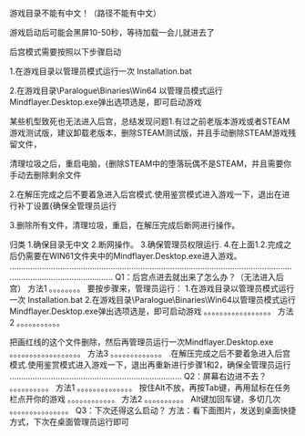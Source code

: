 # 
游戏目录不能有中文！（路径不能有中文）

游戏启动后可能会黑屏10-50秒，等待加载一会儿就进去了

后宫模式需要按照以下步骤启动

1.在游戏目录以管理员模式运行一次 Installation.bat

2.在游戏目录\Paralogue\Binaries\Win64 以管理员模式运行 Mindflayer.Desktop.exe弹出选项选是，即可启动游戏

某些机型致死也无法进入后宫，总结发现问题1.有过之前老版本游戏或者STEAM游戏测试版，建议卸载老版本，删除STEAM测试版，并且手动删除STEAM游戏残留文件，

清理垃圾之后，重启电脑，{删除STEAM中的堕落玩偶不是STEAM，并且需要你手动去删除剩余文件

2.在解压完成之后不要着急进入后宫模式.使用鉴赏模式进入游戏一下，退出在进行补丁设置{确保全管理员运行

3.删除所有文件，清理垃圾，重启，在解压完成后断网进行操作。

归类
1.确保目录无中文
2.断网操作。
3.确保管理员权限运行.
4.在上面1.2.完成之后仍需要在WIN61文件夹中的Mindflayer.Desktop.exe进入游戏。
……………………………………………………………………………………………………………………………………………………
Q1：后宫点进去就出来了怎么办？（无法进入后宫）
方法1
。。。。。。。。
要按步骤来，管理员运行：
1.在游戏目录以管理员模式运行一次 Installation.bat
2.在游戏目录\Paralogue\Binaries\Win64以管理员模式运行Mindflayer.Desktop.exe弹出选项选是，即可启动游戏
。。。。。。。。。。。。。。。。。
方法2
。。。。。。。。。。。


把画红线的这个文件删除，然后再管理员运行一次Mindflayer.Desktop.exe
。。。。。。。。。。。。。。。。。。
方法3
。。。。。。。。。。。。。
.在解压完成之后不要着急进入后宫模式.使用鉴赏模式进入游戏一下，退出再重新进行步骤1和2，确保全管理员运行
…………………………………………………………………
Q2：屏幕右边进不去？
。。。。。。。。。。
方法1
。。。。。。。。。。。。。。
按住Alt不放，再按Tab键，再用鼠标在任务栏点开你的游戏
。。。。。。。。。。。。
方法2
。。。。。。。。。。
Alt键加回车键，多切几次
。。。。。。。。。。。。。。。
Q3：下次还得这么启动？
方法：看下面图片，发送到桌面快捷方式，下次在桌面管理员运行即可

